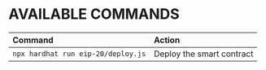 # AVAILABLE COMMANDS

| Command          | Action                                                                         |
| :--------------- | :----------------------------------------------------------------------------- |
| `npx hardhat run eip-20/deploy.js`   | Deploy the smart contract                                                          |
